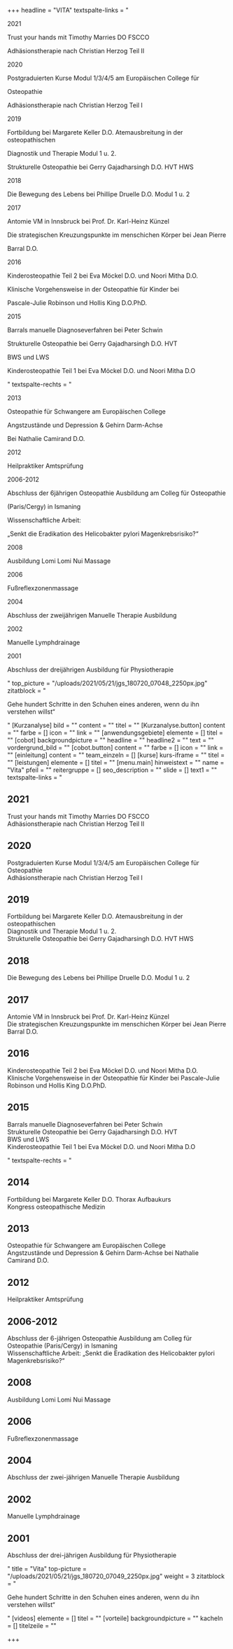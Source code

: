 +++
headline = "VITA"
textspalte-links = "<p>2021</p><p>Trust your hands mit Timothy Marries DO FSCCO</p><p>Adhäsionstherapie nach Christian Herzog Teil II</p><p>2020</p><p>Postgraduierten Kurse Modul 1/3/4/5 am Europäischen College für</p><p>Osteopathie</p><p>Adhäsionstherapie nach Christian Herzog Teil I</p><p>2019</p><p>Fortbildung bei Margarete Keller D.O. Atemausbreitung in der osteopathischen</p><p>Diagnostik und Therapie Modul 1 u. 2.</p><p>Strukturelle Osteopathie bei Gerry Gajadharsingh D.O. HVT HWS</p><p>2018</p><p>Die Bewegung des Lebens bei Phillipe Druelle D.O. Modul 1 u. 2</p><p>2017</p><p>Antomie VM in Innsbruck bei Prof. Dr. Karl-Heinz Künzel</p><p>Die strategischen Kreuzungspunkte im menschichen Körper bei Jean Pierre</p><p>Barral D.O.</p><p>2016</p><p>Kinderosteopathie Teil 2 bei Eva Möckel D.O. und Noori Mitha D.O.</p><p>Klinische Vorgehensweise in der Osteopathie für Kinder bei</p><p>Pascale-Julie Robinson und Hollis King D.O.PhD.</p><p>2015</p><p>Barrals manuelle Diagnoseverfahren bei Peter Schwin</p><p>Strukturelle Osteopathie bei Gerry Gajadharsingh D.O. HVT</p><p>BWS und LWS</p><p>Kinderosteopathie Teil 1 bei Eva Möckel D.O. und Noori Mitha D.O</p>"
textspalte-rechts = "<p>2013</p><p>Osteopathie für Schwangere am Europäischen College</p><p>Angstzustände und Depression &amp; Gehirn Darm-Achse</p><p>Bei Nathalie Camirand D.O.</p><p>2012</p><p>Heilpraktiker Amtsprüfung</p><p>2006-2012</p><p>Abschluss der 6jährigen Osteopathie Ausbildung am Colleg für Osteopathie</p><p>(Paris/Cergy) in Ismaning</p><p>Wissenschaftliche Arbeit:</p><p>„Senkt die Eradikation des Helicobakter pylori Magenkrebsrisiko?“</p><p>2008</p><p>Ausbildung Lomi Lomi Nui Massage</p><p>2006</p><p>Fußreflexzonenmassage</p><p>2004</p><p>Abschluss der zweijährigen Manuelle Therapie Ausbildung</p><p>2002</p><p>Manuelle Lymphdrainage</p><p>2001</p><p>Abschluss der dreijährigen Ausbildung für Physiotherapie</p>"
top_picture = "/uploads/2021/05/21/jgs_180720_07048_2250px.jpg"
zitatblock = "<p>Gehe hundert Schritte in den Schuhen eines anderen, wenn du ihn verstehen willst“</p>"
[Kurzanalyse]
bild = ""
content = ""
titel = ""
[Kurzanalyse.button]
content = ""
farbe = []
icon = ""
link = ""
[anwendungsgebiete]
elemente = []
titel = ""
[cobot]
backgroundpicture = ""
headline = ""
headline2 = ""
text = ""
vordergrund_bild = ""
[cobot.button]
content = ""
farbe = []
icon = ""
link = ""
[einleitung]
content = ""
team_einzeln = []
[kurse]
kurs-iframe = ""
titel = ""
[leistungen]
elemente = []
titel = ""
[menu.main]
hinweistext = ""
name = "Vita"
pfeil = ""
reitergruppe = []
seo_description = ""
slide = []
text1 = ""
textspalte-links = "<h2>2021</h2><p>Trust your hands mit Timothy Marries DO FSCCO<br>Adhäsionstherapie nach Christian Herzog Teil II</p><h2>2020</h2><p>Postgraduierten Kurse Modul 1/3/4/5 am Europäischen College für Osteopathie<br>Adhäsionstherapie nach Christian Herzog Teil I</p><h2>2019</h2><p>Fortbildung bei Margarete Keller D.O. Atemausbreitung in der osteopathischen<br>Diagnostik und Therapie Modul 1 u. 2.<br>Strukturelle Osteopathie bei Gerry Gajadharsingh D.O. HVT HWS</p><h2>2018</h2><p>Die Bewegung des Lebens bei Phillipe Druelle D.O. Modul 1 u. 2</p><h2>2017</h2><p>Antomie VM in Innsbruck bei Prof. Dr. Karl-Heinz Künzel<br>Die strategischen Kreuzungspunkte im menschichen Körper bei Jean Pierre Barral D.O.</p><h2>2016</h2><p>Kinderosteopathie Teil 2 bei Eva Möckel D.O. und Noori Mitha D.O.<br>Klinische Vorgehensweise in der Osteopathie für Kinder bei Pascale-Julie Robinson und Hollis King D.O.PhD.</p><h2>2015</h2><p>Barrals manuelle Diagnoseverfahren bei Peter Schwin<br>Strukturelle Osteopathie bei Gerry Gajadharsingh D.O. HVT<br>BWS und LWS<br>Kinderosteopathie Teil 1 bei Eva Möckel D.O. und Noori Mitha D.O</p>"
textspalte-rechts = "<h2>2014</h2><p>Fortbildung bei Margarete Keller D.O. Thorax Aufbaukurs<br>Kongress osteopathische Medizin</p><h2>2013</h2><p>Osteopathie für Schwangere am Europäischen College<br>Angstzustände und Depression &amp; Gehirn Darm-Achse bei Nathalie Camirand D.O.</p><h2>2012</h2><p>Heilpraktiker Amtsprüfung</p><h2>2006-2012</h2><p>Abschluss der 6-jährigen Osteopathie Ausbildung am Colleg für Osteopathie (Paris/Cergy) in Ismaning<br>Wissenschaftliche Arbeit: „Senkt die Eradikation des Helicobakter pylori Magenkrebsrisiko?“</p><h2>2008</h2><p>Ausbildung Lomi Lomi Nui Massage</p><h2>2006</h2><p>Fußreflexzonenmassage</p><h2>2004</h2><p>Abschluss der zwei-jährigen Manuelle Therapie Ausbildung</p><h2>2002</h2><p>Manuelle Lymphdrainage</p><h2>2001</h2><p>Abschluss der drei-jährigen Ausbildung für Physiotherapie</p>"
title = "Vita"
top-picture = "/uploads/2021/05/21/jgs_180720_07049_2250px.jpg"
weight = 3
zitatblock = "<p>Gehe hundert Schritte in den Schuhen eines anderen, wenn du ihn verstehen willst“</p>"
[videos]
elemente = []
titel = ""
[vorteile]
backgroundpicture = ""
kacheln = []
titelzeile = ""

+++
